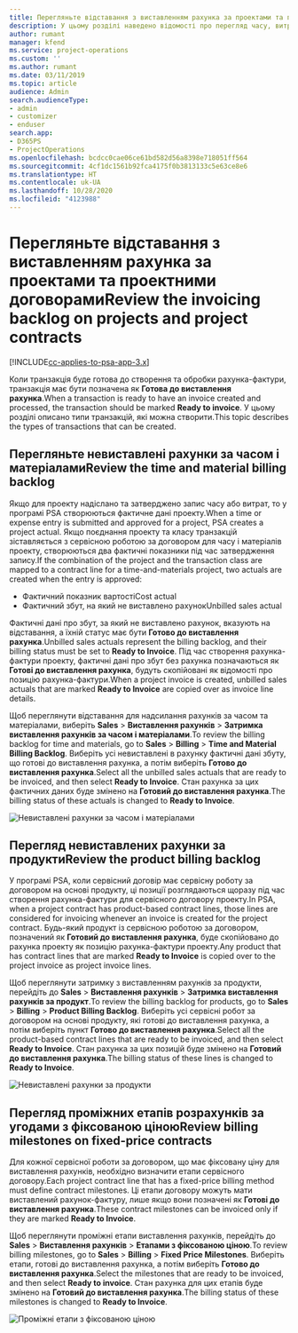 ```yaml
---
title: Перегляньте відставання з виставленням рахунка за проектами та проектними договорами
description: У цьому розділі наведено відомості про перегляд часу, витрат і відставань у продуктах, а також способи їх позначення як готових до виставлення рахунка-фактури.
author: rumant
manager: kfend
ms.service: project-operations
ms.custom: ''
ms.author: rumant
ms.date: 03/11/2019
ms.topic: article
audience: Admin
search.audienceType:
- admin
- customizer
- enduser
search.app:
- D365PS
- ProjectOperations
ms.openlocfilehash: bcdcc0cae06ce61bd582d56a8398e718051ff564
ms.sourcegitcommit: 4cf1dc1561b92fca4175f0b3813133c5e63ce8e6
ms.translationtype: HT
ms.contentlocale: uk-UA
ms.lasthandoff: 10/28/2020
ms.locfileid: "4123988"
---
```

# <a name="review-the-invoicing-backlog-on-projects-and-project-contracts"></a><span data-ttu-id="f4320-103">Перегляньте відставання з виставленням рахунка за проектами та проектними договорами</span><span class="sxs-lookup"><span data-stu-id="f4320-103">Review the invoicing backlog on projects and project contracts</span></span>

[!INCLUDE[cc-applies-to-psa-app-3.x](../includes/cc-applies-to-psa-app-3x.md)]

<span data-ttu-id="f4320-104">Коли транзакція буде готова до створення та обробки рахунка-фактури, транзакція має бути позначена як **Готова до виставлення рахунка**.</span><span class="sxs-lookup"><span data-stu-id="f4320-104">When a transaction is ready to have an invoice created and processed, the transaction should be marked **Ready to invoice**.</span></span> <span data-ttu-id="f4320-105">У цьому розділі описано типи транзакцій, які можна створити.</span><span class="sxs-lookup"><span data-stu-id="f4320-105">This topic describes the types of transactions that can be created.</span></span>

## <a name="review-the-time-and-material-billing-backlog"></a><span data-ttu-id="f4320-106">Перегляньте невиставлені рахунки за часом і матеріалами</span><span class="sxs-lookup"><span data-stu-id="f4320-106">Review the time and material billing backlog</span></span>

<span data-ttu-id="f4320-107">Якщо для проекту надіслано та затверджено запис часу або витрат, то у програмі PSA створюються фактичне дані проекту.</span><span class="sxs-lookup"><span data-stu-id="f4320-107">When a time or expense entry is submitted and approved for a project, PSA creates a project actual.</span></span> <span data-ttu-id="f4320-108">Якщо поєднання проекту та класу транзакцій зіставляється з сервісною роботою за договором для часу і матеріалів проекту, створюються два фактичні показники під час затвердження запису.</span><span class="sxs-lookup"><span data-stu-id="f4320-108">If the combination of the project and the transaction class are mapped to a contract line for a time-and-materials project, two actuals are created when the entry is approved:</span></span>

- <span data-ttu-id="f4320-109">Фактичний показник вартості</span><span class="sxs-lookup"><span data-stu-id="f4320-109">Cost actual</span></span> 
- <span data-ttu-id="f4320-110">Фактичний збут, на який не виставлено рахунок</span><span class="sxs-lookup"><span data-stu-id="f4320-110">Unbilled sales actual</span></span>

<span data-ttu-id="f4320-111">Фактичні дані про збут, за який не виставлено рахунок, вказують на відставання, а їхній статус має бути **Готово до виставлення рахунка**.</span><span class="sxs-lookup"><span data-stu-id="f4320-111">Unbilled sales actuals represent the billing backlog, and their billing status must be set to **Ready to Invoice**.</span></span> <span data-ttu-id="f4320-112">Під час створення рахунка-фактури проекту, фактичні дані про збут без рахунка позначаються як **Готові до виставлення рахунка**, будуть скопійовані як відомості про позицію рахунка-фактури.</span><span class="sxs-lookup"><span data-stu-id="f4320-112">When a project invoice is created, unbilled sales actuals that are marked **Ready to Invoice** are copied over as invoice line details.</span></span>

<span data-ttu-id="f4320-113">Щоб переглянути відставання для надсилання рахунків за часом та матеріалами, виберіть **Sales** \> **Виставлення рахунків** \> **Затримка виставлення рахунків за часом і матеріалами**.</span><span class="sxs-lookup"><span data-stu-id="f4320-113">To review the billing backlog for time and materials, go to **Sales** \> **Billing** \> **Time and Material Billing Backlog**.</span></span> <span data-ttu-id="f4320-114">Виберіть усі невиставлені в рахунку фактичні дані збуту, що готові до виставлення рахунка, а потім виберіть **Готово до виставлення рахунка**.</span><span class="sxs-lookup"><span data-stu-id="f4320-114">Select all the unbilled sales actuals that are ready to be invoiced, and then select **Ready to Invoice**.</span></span> <span data-ttu-id="f4320-115">Стан рахунка за цих фактичних даних буде змінено на **Готовий до виставлення рахунка**.</span><span class="sxs-lookup"><span data-stu-id="f4320-115">The billing status of these actuals is changed to **Ready to Invoice**.</span></span>

![Невиставлені рахунки за часом і матеріалами](media/TMBacklog.png)

## <a name="review-the-product-billing-backlog"></a><span data-ttu-id="f4320-117">Перегляд невиставлених рахунки за продукти</span><span class="sxs-lookup"><span data-stu-id="f4320-117">Review the product billing backlog</span></span>

<span data-ttu-id="f4320-118">У програмі PSA, коли сервісний договір має сервісну роботу за договором на основі продукту, ці позиції розглядаються щоразу під час створення рахунка-фактури для сервісного договору проекту.</span><span class="sxs-lookup"><span data-stu-id="f4320-118">In PSA, when a project contract has product-based contract lines, those lines are considered for invoicing whenever an invoice is created for the project contract.</span></span> <span data-ttu-id="f4320-119">Будь-який продукт із сервісною роботою за договором, позначений як **Готовий до виставлення рахунка**, буде скопійовано до рахунка проекту як позицію рахунка-фактури проекту.</span><span class="sxs-lookup"><span data-stu-id="f4320-119">Any product that has contract lines that are marked **Ready to Invoice** is copied over to the project invoice as project invoice lines.</span></span>

<span data-ttu-id="f4320-120">Щоб переглянути затримку з виставленням рахунків за продукти, перейдіть до **Sales** \> **Виставлення рахунків** \> **Затримка виставлення рахунків за продукт**.</span><span class="sxs-lookup"><span data-stu-id="f4320-120">To review the billing backlog for products, go to **Sales** \> **Billing** \> **Product Billing Backlog**.</span></span> <span data-ttu-id="f4320-121">Виберіть усі сервісні робот за договором на основі продукту, які готові до виставлення рахунка, а потім виберіть пункт **Готово до виставлення рахунка**.</span><span class="sxs-lookup"><span data-stu-id="f4320-121">Select all the product-based contract lines that are ready to be invoiced, and then select **Ready to Invoice**.</span></span> <span data-ttu-id="f4320-122">Стан рахунка за цих позицій буде змінено на **Готовий до виставлення рахунка**.</span><span class="sxs-lookup"><span data-stu-id="f4320-122">The billing status of these lines is changed to **Ready to Invoice**.</span></span>

![Невиставлені рахунки за продукти](media/ProductBacklog.png)

## <a name="review-billing-milestones-on-fixed-price-contracts"></a><span data-ttu-id="f4320-124">Перегляд проміжних етапів розрахунків за угодами з фіксованою ціною</span><span class="sxs-lookup"><span data-stu-id="f4320-124">Review billing milestones on fixed-price contracts</span></span>

<span data-ttu-id="f4320-125">Для кожної сервісної роботи за договором, що має фіксовану ціну для виставлення рахунків, необхідно визначити етапи сервісного договору.</span><span class="sxs-lookup"><span data-stu-id="f4320-125">Each project contract line that has a fixed-price billing method must define contract milestones.</span></span> <span data-ttu-id="f4320-126">Ці етапи договору можуть мати виставлений рахунок-фактуру, лише якщо вони позначені як **Готові до виставлення рахунка**.</span><span class="sxs-lookup"><span data-stu-id="f4320-126">These contract milestones can be invoiced only if they are marked **Ready to Invoice**.</span></span> 

<span data-ttu-id="f4320-127">Щоб переглянути проміжні етапи виставлення рахунків, перейдіть до **Sales** \> **Виставлення рахунків** \> **Етапами з фіксованою ціною**.</span><span class="sxs-lookup"><span data-stu-id="f4320-127">To review billing milestones, go to **Sales** \> **Billing** \> **Fixed Price Milestones**.</span></span> <span data-ttu-id="f4320-128">Виберіть етапи, готові до виставлення рахунка, а потім виберіть **Готово до виставлення рахунка**.</span><span class="sxs-lookup"><span data-stu-id="f4320-128">Select the milestones that are ready to be invoiced, and then select **Ready to invoice**.</span></span> <span data-ttu-id="f4320-129">Стан рахунка для цих етапів буде змінено на **Готовий до виставлення рахунка**.</span><span class="sxs-lookup"><span data-stu-id="f4320-129">The billing status of these milestones is changed to **Ready to Invoice**.</span></span>

![Проміжні етапи з фіксованою ціною](media/FPBacklog.png)
